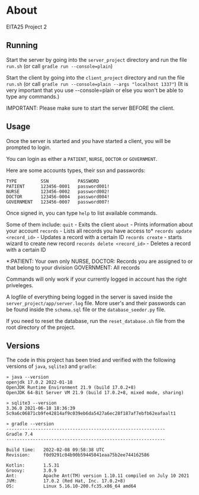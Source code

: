 # About
EITA25 Project 2

## Running
Start the server by going into the `server_project` directory and run the file `run.sh` (or call `gradle run --console=plain`)

Start the client by going into the `client_project` directory and run the file `run.sh` (or call `gradle run --console=plain --args "localhost 1337"`) (It is very important that you use --console=plain or else you won't be able to type any commands.)

IMPORTANT: Please make sure to start the server BEFORE the client.

## Usage
Once the server is started and you have started a client, you will be prompted to login.

You can login as either a `PATIENT`, `NURSE`, `DOCTOR` or `GOVERNMENT`.

Here are some accounts types, their ssn and passwords:
```
TYPE         SSN           PASSWORD
PATIENT      123456-0001   password001!
NURSE        123456-0002   password002!
DOCTOR       123456-0004   password004!
GOVERNMENT   123456-0007   password007!
```

Once signed in, you can type `help` to list available commands.

Some of them include:
`quit` - Exits the client
`about` - Prints information about your account
`records` - Lists all records you have access to*
`records update <record_id>` - Updates a record with a certain ID
`records create` - starts wizard to create new record
`records delete <record_id>` - Deletes a record with a certain ID

*:PATIENT: Your own only
  NURSE, DOCTOR: Records you are assigned to or that belong to your division
  GOVERNMENT: All records

Commands will only work if your currently logged in account has the right priveleges.

A logfile of everything being logged in the server is saved inside the `server_project/app/server.log` file.
More user's and their passwords can be found inside the `schema.sql` file or the `database_seeder.py` file.

If you need to reset the database, run the `reset_database.sh` file from the root directory of the project.

## Versions
The code in this project has been tried and verified with the following versions of `java`, `sqlite3` and `gradle`:
```log
» java --version                                                                          
openjdk 17.0.2 2022-01-18
OpenJDK Runtime Environment 21.9 (build 17.0.2+8)
OpenJDK 64-Bit Server VM 21.9 (build 17.0.2+8, mixed mode, sharing)

» sqlite3 --version                                                                         
3.36.0 2021-06-18 18:36:39 5c9a6c06871cb9fe42814af9c039eb6da5427a6ec28f187af7ebfb62eafaalt1

» gradle --version                                                                         
------------------------------------------------------------
Gradle 7.4
------------------------------------------------------------

Build time:   2022-02-08 09:58:38 UTC
Revision:     f0d9291c04b90b59445041eaa75b2ee744162586

Kotlin:       1.5.31
Groovy:       3.0.9
Ant:          Apache Ant(TM) version 1.10.11 compiled on July 10 2021
JVM:          17.0.2 (Red Hat, Inc. 17.0.2+8)
OS:           Linux 5.16.10-200.fc35.x86_64 amd64
```

